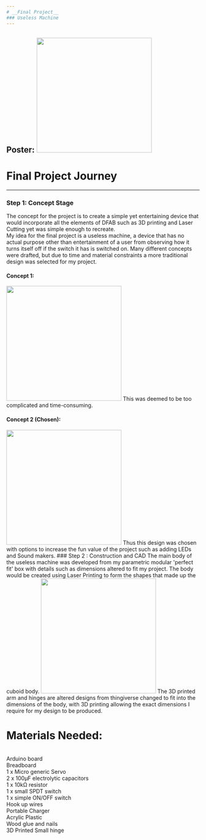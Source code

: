 ```yaml
---
# __Final Project__
### Useless Machine
---
```

Poster:
<img src="https://cdn.discordapp.com/attachments/667962453283569666/746035095848353822/Untitled-1.png" height="300" />
---  

# Final Project Journey
___


### Step 1: Concept Stage
The concept for the project is to create a simple yet entertaining device that would incorporate all the elements of DFAB such as 3D printing and Laser Cutting yet was simple enough to recreate.  
My idea for the final project is a useless machine, a device that
has no actual purpose other than entertainment of a user from observing 
how it turns itself off if the switch it has is switched on.
Many different concepts were drafted, but due to time and material constraints a more traditional design was selected for my project.  

#### Concept 1:  
<img src="https://cdn.discordapp.com/attachments/667962453283569666/747174151101612052/unknown.png" height="300" />  
This was deemed to be too complicated and time-consuming.  

#### Concept 2 (Chosen):  
<img src="https://media.discordapp.net/attachments/667962453283569666/747176364343296110/unknown.png" height="300" />  
Thus this design was chosen with options to increase the fun value  
of the project such as adding LEDs and Sound makers.  
### Step 2 : Construction and CAD  
The main body of the useless machine was developed from my parametric  modular 'perfect fit' box with details such as dimensions altered to fit  my project. The body would be created using Laser Printing to form the shapes that made up the cuboid body.  
<img src="https://media.discordapp.net/attachments/667962453283569666/747179354303234068/unknown.png?width=1190&height=671" height="300" />  
The 3D printed arm and hinges are altered designs from thingiverse changed to fit into the dimensions of the body, with 3D printing allowing the exact dimensions I require for my design to be produced.  

# Materials Needed:
<br>
Arduino board 
<br>
Breadboard
<br>
1 x Micro generic Servo
<br>
2 x 100μF electrolytic capacitors
<br>
1 x 10kΩ resistor
<br>
1 x small SPDT switch
<br>
1 x simple ON/OFF switch
<br>
Hook up wires
<br>
Portable Charger
<br>
Acrylic Plastic
<br>
Wood glue and nails
<br>
3D Printed Small hinge
<br>

